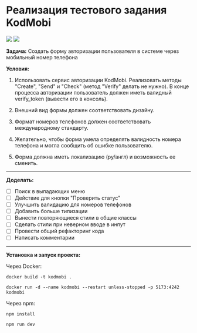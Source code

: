 # Реализация тестового задания KodMobi

![](https://img.shields.io/badge/node-20.18.0-green)
![](https://img.shields.io/badge/npm-10.9.0-red)

**Задача:**
Создать форму авторизации пользователя в системе через мобильный номер телефона

**Условия:**

1. Использовать сервис авторизации KodMobi. Реализовать методы "Сreate", "Send" и "Сheck" (метод "Verify" делать не нужно). В конце процесса авторизации пользователь должен иметь валидный verify_token (вывести его в консоль).
2. Внешний вид формы должен соответствовать дизайну.

3. Формат номеров телефонов должен соответствовать международному стандарту.

4. Желательно, чтобы форма умела определять валидность номера телефона и могла сообщить об ошибке пользователю.

5. Форма должна иметь локализацию (ру/англ) и возможность ее сменить.

---

**Доделать:**
- [ ] Поиск в выпадающих меню
- [ ] Действие для кнопки "Проверить статус"
- [ ] Улучшить валидацию для номеров телефонов
- [ ] Добавить больше типизации
- [ ] Вынести повторяющиеся стили в общие классы
- [ ] Сделать стили при неверном вводе в инпут
- [ ] Провести общий рефакторинг кода
- [ ] Написать комментарии

---

**Установка и запуск проекта:**

Через Docker:
```
docker build -t kodmobi .
```
```
docker run -d --name kodmobi --restart unless-stopped -p 5173:4242 kodmobi
```

Через npm:
```
npm install
```
```
npm run dev
```